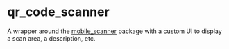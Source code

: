 # qr_code_scanner

A wrapper around the [mobile_scanner](https://pub.dev/packages/mobile_scanner) package with a custom UI to display a scan area, a description, etc.
